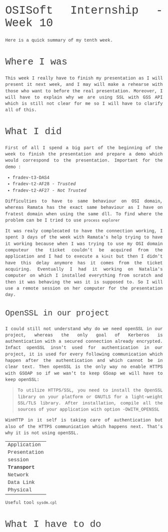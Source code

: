 <style>
body {
  font-size: 14px !important;
  font-family: Inconsolata, Monaco, Consolas, 'Courier New', Courier !important;
  text-align: justify !important;
  text-justify: inter-word !important;
  line-height: 1.45;
  color: #3f3f3f;
}
h1 {
  font-size: 2.6em !important;
  font-family: inherit !important;
  font-weight: 300 !important;
  line-height: 1.1 !important;
  color: inherit !important;
  outline: none !important;
  text-decoration : none !important;
}
h2 {
  font-weight: 300 !important;
  line-height: 1.1 !important;
  color: inherit !important;
  font-size: 2.15em !important;
}
h3 {
  font-weight: 300 !important;
  line-height: 1.1 !important;
  color: inherit !important;
  font-size: 1.8em !important;
}
img {
  display: block;
  margin-left: auto;
  margin-right: auto;
}
.codeTitle {
  font-style: italic;
  line-height: 0%;
  font-size: 80%;
}
</style>
# OSISoft Internship - Week 10

Here is a quick summary of my tenth week.

## Where I was

This week I really have to finish my presentation as I will present it next week, and I may will make a rehearse with those who want to before the real presentation. Moreover, I will have to explain why we are using SSL with GSS API which is still not clear for me so I will have to clarify all of this.

## What I did

First of all I spend a big part of the beginning of the week to finish the presentation and prepare a demo which would correspond to the presentation. Important for the demo :
* fradev-t3-DAS4
* fradev-t2-AF28  -  *Trusted*
* fradev-t2-AF27  -  *Not Trusted*

Difficulties to have to same behaviour on OSI domain, whereas Ramata has the exact same behaviour as I have on fratest domain when using the same dll. To find where the problem can be I tried to use `process explorer`

It was realy complecated to have the connection working, I spent 3 days of the week with Ramata's help trying to have it working because when I was trying to use my OSI domain computeur the ticket couldn't be acquired from the application and I had to execute a `kinit` but then I didn't have this delay anymore has it comes from the ticket acquiring. Eventually I had it working on Natalia's computer on which I installed everything from scratch and then it was behaving the was it is supposed to. So I will use a remote session on her computer for the presentation day.

### OpenSSL in our project

I could still not understand why do we need openSSL in our project, whereas the only goal of Kerberos is authentication with a secured connection already encrypted. Infact openSSL insn't used for authentication in our project, it is used for every following communication which happen after the authentication and which cannot be in clear text. Then openSSL is the only way no enable HTTPS with GSOAP so if we wan't to keep GSoap we will have to keep openSSL:

> To utilize HTTPS/SSL, you need to install the OpenSSL library on your platform or GNUTLS for a light-weight SSL/TLS library. After installation, compile all the sources of your application with option -DWITH_OPENSSL

WinHTTP in it self is taking care of authentication but also of the HTTPS communication which happens next. That's why it is not using openSSL.

||
|---------------|
| Application   |
| Presentation  |
| session       |
| **Transport** |
| Network       |
| Data Link     |
| Physical      |

Useful tool `sysdm.cpl`

## What I have to do

